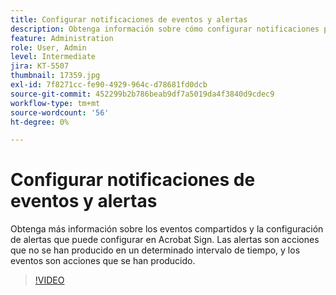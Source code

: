```yaml
---
title: Configurar notificaciones de eventos y alertas
description: Obtenga información sobre cómo configurar notificaciones para eventos y alertas
feature: Administration
role: User, Admin
level: Intermediate
jira: KT-5507
thumbnail: 17359.jpg
exl-id: 7f8271cc-fe90-4929-964c-d78681fd0dcb
source-git-commit: 452299b2b786beab9df7a5019da4f3840d9cdec9
workflow-type: tm+mt
source-wordcount: '56'
ht-degree: 0%

---
```


# Configurar notificaciones de eventos y alertas

Obtenga más información sobre los eventos compartidos y la configuración de alertas que puede configurar en Acrobat Sign. Las alertas son acciones que no se han producido en un determinado intervalo de tiempo, y los eventos son acciones que se han producido.

>[!VIDEO](https://video.tv.adobe.com/v/343589?quality=12&learn=on&hidetitle=true)
